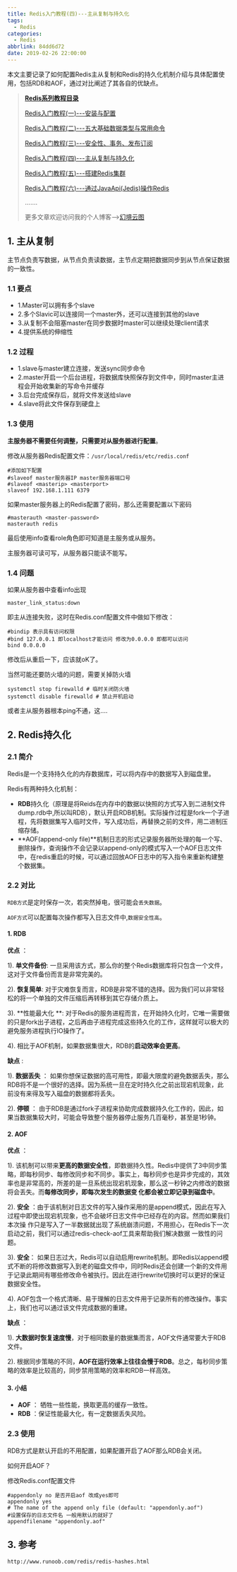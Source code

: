 ```yaml
---
title: Redis入门教程(四)---主从复制与持久化
tags:
  - Redis
categories:
  - Redis
abbrlink: 84dd6d72
date: 2019-02-26 22:00:00
---
```


本文主要记录了如何配置Redis主从复制和Redis的持久化机制介绍与具体配置使用，包括RDB和AOF，通过对比阐述了其各自的优缺点。

<!--more-->

> **[Redis系列教程目录](https://www.lixueduan.com/categories/Redis/)**
>
> [Redis入门教程(一)---安装与配置](https://www.lixueduan.com/posts/876962d5.html)
>
> [Redis入门教程(二)---五大基础数据类型与常用命令](https://www.lixueduan.com/posts/8380a4fa.html)
>
> [Redis入门教程(三)---安全性、事务、发布订阅](https://www.lixueduan.com/posts/5df38113.html)
>
> [Redis入门教程(四)---主从复制与持久化](https://www.lixueduan.com/posts/84dd6d72.html)
>
> [Redis入门教程(五)---搭建Redis集群](https://www.lixueduan.com/posts/397ed67.html)
>
> [Redis入门教程(六)---通过JavaApi(Jedis)操作Redis](https://www.lixueduan.com/posts/e456b1e5.html)
>
> .......
>
> 更多文章欢迎访问我的个人博客-->[幻境云图](https://www.lixueduan.com/)



## 1. 主从复制

主节点负责写数据，从节点负责读数据，主节点定期把数据同步到从节点保证数据的一致性。

### 1.1 要点

- 1.Master可以拥有多个slave
- 2.多个Slavic可以连接同一个master外，还可以连接到其他的slave 
- 3.从复制不会阻塞master在同步数据时master可以继续处理client请求 
- 4.提供系统的伸缩性 

### 1.2 过程

- 1.slave与master建立连接，发送sync同步命令
- 2.master开启一个后台进程，将数据库快照保存到文件中，同时master主进程会开始收集新的写命令并缓存
- 3.后台完成保存后，就将文件发送给slave
- 4.slave将此文件保存到硬盘上 

### 1.3 使用

**主服务器不需要任何调整，只需要对从服务器进行配置**。

修改从服务器Redis配置文件：`/usr/local/redis/etc/redis.conf `

```shell
#添加如下配置
#slaveof master服务器IP master服务器端口号
#slaveof <masterip> <masterport>
slaveof 192.168.1.111 6379
```

如果master服务器上的Redis配置了密码，那么还需要配置以下密码

```shell
#masterauth <master-password>
masterauth redis
```

最后使用info查看role角色即可知道是主服务或从服务。

主服务器可读可写，从服务器只能读不能写。

### 1.4 问题

如果从服务器中查看info出现

```shell
master_link_status:down
```

即主从连接失败，这时在Redis.conf配置文件中做如下修改：

```shell
#bindip 表示具有访问权限
#bind 127.0.0.1 即localhost才能访问 修改为0.0.0.0 即都可以访问
bind 0.0.0.0 
```

修改后从重启一下，应该就oK了。

当然可能还要防火墙的问题，需要关掉防火墙

```shell
systemctl stop firewalld # 临时关闭防火墙
systemctl disable firewalld # 禁止开机启动
```

或者主从服务器根本ping不通，这....

## 2. Redis持久化

### 2.1 简介

Redis是一个支持持久化的内存数据库，可以将内存中的数据写入到磁盘里。

Redis有两种持久化机制：

- **RDB**持久化（原理是将Reids在内存中的数据以快照的方式写入到二进制文件dump.rdb中,所以叫RDB），默认开启RDB机制。实际操作过程是fork一个子进程，先将数据集写入临时文件，写入成功后，再替换之前的文件，用二进制压缩存储。 
- **AOF(append-only file)**机制日志的形式记录服务器所处理的每一个写、删除操作，查询操作不会记录以append-only的模式写入一个AOF日志文件中，在redis重启的时候，可以通过回放AOF日志中的写入指令来重新构建整个数据集。 

### 2.2 对比

`RDB方式`是定时保存一次，若突然掉电，很可能会`丢失数据`。

`AOF方式`可以配置每次操作都写入日志文件中,`数据安全性高`。

#### 1. RDB

**优点** ：

1). **单文件备份**: 一旦采用该方式，那么你的整个Redis数据库将只包含一个文件，这对于文件备份而言是非常完美的。

2). **恢复简单**: 对于灾难恢复而言，RDB是非常不错的选择。因为我们可以非常轻松的将一个单独的文件压缩后再转移到其它存储介质上。

3). **性能最大化 **: 对于Redis的服务进程而言，在开始持久化时，它唯一需要做的只是fork出子进程，之后再由子进程完成这些持久化的工作，这样就可以极大的避免服务进程执行IO操作了。

4). 相比于AOF机制，如果数据集很大，RDB的**启动效率会更高**。

**缺点** :

1). **数据丢失** ： 如果你想保证数据的高可用性，即最大限度的避免数据丢失，那么RDB将不是一个很好的选择。因为系统一旦在定时持久化之前出现宕机现象，此前没有来得及写入磁盘的数据都将丢失。

2). **停顿** ： 由于RDB是通过fork子进程来协助完成数据持久化工作的，因此，如果当数据集较大时，可能会导致整个服务器停止服务几百毫秒，甚至是1秒钟。

####  2. AOF

**优点** ： 

1). 该机制可以带来**更高的数据安全性**，即数据持久性。Redis中提供了3中同步策略，即每秒同步、每修改同步和不同步。事实上，每秒同步也是异步完成的，其效率也是非常高的，所差的是一旦系统出现宕机现象，那么这一秒钟之内修改的数据将会丢失。而**每修改同步，即每次发生的数据变 化都会被立即记录到磁盘中**。

2). **安全** ：由于该机制对日志文件的写入操作采用的是append模式，因此在写入过程中即使出现宕机现象，也不会破坏日志文件中已经存在的内容。然而如果我们本次操 作只是写入了一半数据就出现了系统崩溃问题，不用担心，在Redis下一次启动之前，我们可以通过redis-check-aof工具来帮助我们解决数据 一致性的问题。

3). **安全**： 如果日志过大，Redis可以自动启用rewrite机制。即Redis以append模式不断的将修改数据写入到老的磁盘文件中，同时Redis还会创建一个新的文件用于记录此期间有哪些修改命令被执行。因此在进行rewrite切换时可以更好的保证数据安全性。

4). AOF包含一个格式清晰、易于理解的日志文件用于记录所有的修改操作。事实上，我们也可以通过该文件完成数据的重建。

**缺点** ：

1). **大数据时恢复速度慢**，对于相同数量的数据集而言，AOF文件通常要大于RDB文件。

2). 根据同步策略的不同，**AOF在运行效率上往往会慢于RDB**。总之，每秒同步策略的效率是比较高的，同步禁用策略的效率和RDB一样高效。

#### 3. 小结

* **AOF** ： 牺牲一些性能，换取更高的缓存一致性。
* **RDB** ：保证性能最大化，有一定数据丢失风险。

### 2.3 使用

RDB方式是默认开启的不用配置，如果配置开启了AOF那么RDB会关闭。

如何开启AOF？

修改Redis.conf配置文件

```shell
#appendonly no 是否开启aof 改成yes即可
appendonly yes
# The name of the append only file (default: "appendonly.aof")
#设置保存的日志文件名 一般用默认的就好了
appendfilename "appendonly.aof"
```



## 3. 参考

`http://www.runoob.com/redis/redis-hashes.html`

